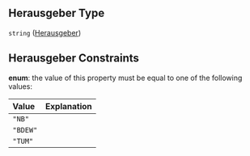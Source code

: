 ## Herausgeber Type

`string` ([Herausgeber](herausgeber.md))

## Herausgeber Constraints

**enum**: the value of this property must be equal to one of the following values:

| Value    | Explanation |
| :------- | :---------- |
| `"NB"`   |             |
| `"BDEW"` |             |
| `"TUM"`  |             |

